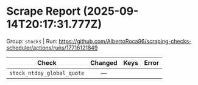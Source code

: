 # Scrape Report (2025-09-14T20:17:31.777Z)

Group: `stocks`  |  Run: https://github.com/AlbertoRoca96/scraping-checks-scheduler/actions/runs/17716121849

| Check | Changed | Keys | Error |
|---|:---:|:--|:--|
| `stock_ntdoy_global_quote` | — |  |  |
